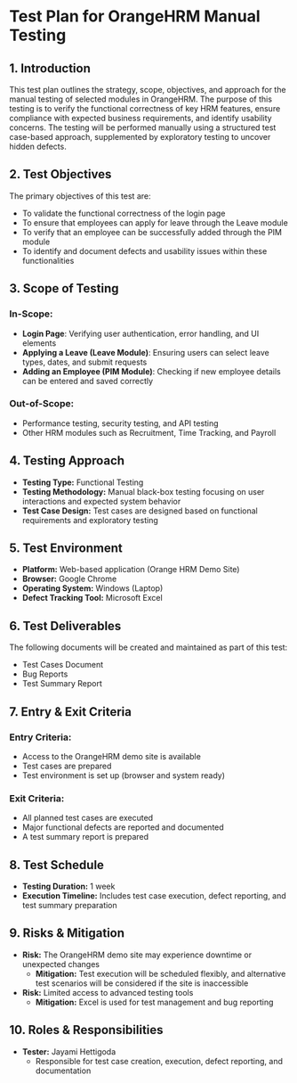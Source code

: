 # Test Plan for OrangeHRM Manual Testing

## 1. Introduction

This test plan outlines the strategy, scope, objectives, and approach for the manual testing of selected modules in OrangeHRM. The purpose of this testing is to verify the functional correctness of key HRM features, ensure compliance with expected business requirements, and identify usability concerns. The testing will be performed manually using a structured test case-based approach, supplemented by exploratory testing to uncover hidden defects.

## 2. Test Objectives

The primary objectives of this test are:

* To validate the functional correctness of the login page
* To ensure that employees can apply for leave through the Leave module
* To verify that an employee can be successfully added through the PIM module
* To identify and document defects and usability issues within these functionalities

## 3. Scope of Testing

### In-Scope:

* **Login Page**: Verifying user authentication, error handling, and UI elements
* **Applying a Leave (Leave Module)**: Ensuring users can select leave types, dates, and submit requests
* **Adding an Employee (PIM Module)**: Checking if new employee details can be entered and saved correctly

### Out-of-Scope:

* Performance testing, security testing, and API testing
* Other HRM modules such as Recruitment, Time Tracking, and Payroll

## 4. Testing Approach

* **Testing Type:** Functional Testing
* **Testing Methodology:** Manual black-box testing focusing on user interactions and expected system behavior
* **Test Case Design:** Test cases are designed based on functional requirements and exploratory testing

## 5. Test Environment

* **Platform:** Web-based application (Orange HRM Demo Site)
* **Browser:** Google Chrome
* **Operating System:** Windows (Laptop)
* **Defect Tracking Tool:** Microsoft Excel

## 6. Test Deliverables

The following documents will be created and maintained as part of this test:

* Test Cases Document
* Bug Reports
* Test Summary Report

## 7. Entry & Exit Criteria

### Entry Criteria:

* Access to the OrangeHRM demo site is available
* Test cases are prepared
* Test environment is set up (browser and system ready)

### Exit Criteria:

* All planned test cases are executed
* Major functional defects are reported and documented
* A test summary report is prepared

## 8. Test Schedule

* **Testing Duration:** 1 week
* **Execution Timeline:** Includes test case execution, defect reporting, and test summary preparation

## 9. Risks & Mitigation

* **Risk:** The OrangeHRM demo site may experience downtime or unexpected changes
    * **Mitigation:** Test execution will be scheduled flexibly, and alternative test scenarios will be considered if the site is inaccessible
* **Risk:** Limited access to advanced testing tools
    * **Mitigation:** Excel is used for test management and bug reporting

## 10. Roles & Responsibilities

* **Tester:** Jayami Hettigoda
    * Responsible for test case creation, execution, defect reporting, and documentation
